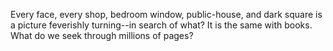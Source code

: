 Every face, every shop, bedroom window, public-house, and
dark square is a picture feverishly turning--in search of what?
It is the same with books.
What do we seek through millions of pages?